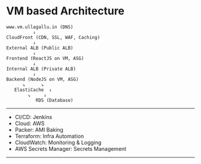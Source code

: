 # VM based Architecture

```
www.vm.ullagallu.in (DNS)
          ↓
CloudFront (CDN, SSL, WAF, Caching)
          ↓
External ALB (Public ALB)
          ↓
Frontend (ReactJS on VM, ASG)
          ↓
Internal ALB (Private ALB)
          ↓
Backend (NodeJS on VM, ASG)
      ↘      ↘
   ElastiCache  ↓
        ↘     ↓
           RDS (Database)

```
---

- CI/CD: Jenkins
- Cloud: AWS
- Packer: AMI Baking
- Terraform: Infra Automation
- CloudWatch: Monitoring & Logging
- AWS Secrets Manager: Secrets Management

---
